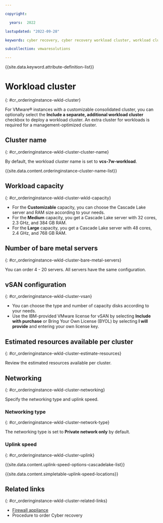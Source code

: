 ```yaml
---

copyright:

  years:  2022

lastupdated: "2022-09-28"

keywords: cyber recovery, cyber recovery workload cluster, workload cluster cyber recovery, cyber recovery order instance, order cyber recovery, cyber recovery instances

subcollection: vmwaresolutions

---
```


{{site.data.keyword.attribute-definition-list}}

# Workload cluster
{: #cr_orderinginstance-wkld-cluster}

For VMware® instances with a customizable consolidated cluster, you can optionally select the **Include a separate, additional workload cluster** checkbox to deploy a workload cluster. An extra cluster for workloads is required for a management-optimized cluster.

## Cluster name
{: #cr_orderinginstance-wkld-cluster-cluster-name}

By default, the workload cluster name is set to **vcs-7w-workload**.

{{site.data.content.orderinginstance-cluster-name-list}}

## Workload capacity
{: #cr_orderinginstance-wkld-cluster-wkld-capacity}

* For the **Customizable** capacity, you can choose the Cascade Lake server and RAM size according to your needs.
* For the **Medium** capacity, you get a Cascade Lake server with 32 cores, 2.3 GHz, and 384 GB RAM.
* For the **Large** capacity, you get a Cascade Lake server with 48 cores, 2.4 GHz, and 768 GB RAM.

## Number of bare metal servers
{: #cr_orderinginstance-wkld-cluster-bare-metal-servers}

You can order 4 - 20 servers. All servers have the same configuration.

## vSAN configuration
{: #cr_orderinginstance-wkld-cluster-vsan}

* You can choose the type and number of capacity disks according to your needs.
* Use the IBM-provided VMware license for vSAN by selecting **Include with purchase** or Bring Your Own License (BYOL) by selecting **I will provide** and entering your own license key.

## Estimated resources available per cluster
{: #cr_orderinginstance-wkld-cluster-estimate-resources}

Review the estimated resources available per cluster.

## Networking
{: #cr_orderinginstance-wkld-cluster-networking}

Specify the networking type and uplink speed.

### Networking type
{: #cr_orderinginstance-wkld-cluster-network-type}

The networking type is set to **Private network only** by default.

### Uplink speed
{: #cr_orderinginstance-wkld-cluster-uplink}

{{site.data.content.uplink-speed-options-cascadelake-list}}

{{site.data.content.simpletable-uplink-speed-locations}}

## Related links
{: #cr_orderinginstance-wkld-cluster-related-links}

* [Firewall appliance](/docs/vmwaresolutions?topic=vmwaresolutions-vrw-orderinginstance-firewall-appl)
* Procedure to order Cyber recovery
